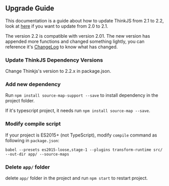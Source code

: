 ## Upgrade Guide

This documentation is a guide about how to update ThinkJS from 2.1 to 2.2, look at [here](/doc/2.1/upgrade.html) if you want to update from 2.0 to 2.1.

The version 2.2 is compatible with version 2.01. The new version has appended more functions and changed something lightly, you can reference it's [ChangeLog](/changelog.html) to know what has changed.

### Update ThinkJS Dependency Versions

Change Thinkjs's version to 2.2.x in package.json.

### Add new dependency

Run `npm install source-map-support --save` to install dependency in the project folder.

If it's typescript project, it needs run `npm install source-map --save`.

### Modify compile script

If your project is ES2015+ (not TypeScript), modify `compile` command as following in `package.json`:

```
babel --presets es2015-loose,stage-1 --plugins transform-runtime src/ --out-dir app/ --source-maps
```

### Delete `app/` folder

delete `app/` folder in the project and run `npm start` to restart project.

